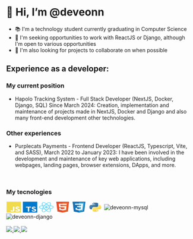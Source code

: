 <!---
deveonn/deveonn is a ✨ special ✨ repository because its `README.md` (this file) appears on your GitHub profile.
You can click the Preview link to take a look at your changes.
--->

# 👋 Hi, I’m @deveonn

- 📚 I'm a technology student currently graduating in Computer Science
- 👀 I'm seeking opportunities to work with ReactJS or Django, although I'm open to various opportunities
- 💞️ I'm also looking for projects to collaborate on when possible

## Experience as a developer:
### My current position
- Hapolo Tracking System -  Full Stack Developer (NextJS, Docker, Django, SQL) Since March 2024: Creation, implementation and maintenance of projects made in NextJS, Docker and Django and also many front-end development other technologies.

 ### Other experiences
- Purplecats Payments - Frontend Developer (ReactJS, Typescript, Vite, and SASS), March 2022 to January 2023: I have been involved in the development and maintenance of key web applications, including webpages, landing pages, browser extensions, DApps, and more.
<br/>

### My tecnologies
<div style="display: inline_block">
  <img align="center" alt="deveonn-js" height="30" width="40" src="https://raw.githubusercontent.com/devicons/devicon/master/icons/javascript/javascript-plain.svg">
  <img align="center" alt="deveonn-ts" height="30" width="40" src="https://raw.githubusercontent.com/devicons/devicon/master/icons/typescript/typescript-plain.svg">
  <img align="center" alt="deveonn-react" height="30" width="40" src="https://raw.githubusercontent.com/devicons/devicon/master/icons/react/react-original.svg">
  <img align="center" alt="deveonn-html" height="30" width="40" src="https://raw.githubusercontent.com/devicons/devicon/master/icons/html5/html5-original.svg">
  <img align="center" alt="deveonn-css" height="30" width="40" src="https://raw.githubusercontent.com/devicons/devicon/master/icons/css3/css3-original.svg">
  <img align="center" alt="deveonn-python" height="30" width="40" src="https://raw.githubusercontent.com/devicons/devicon/master/icons/python/python-original.svg">
  <img align="center" alt="deveonn-mysql" height="30" width="40" src="https://cdn.jsdelivr.net/gh/devicons/devicon@latest/icons/mysql/mysql-original-wordmark.svg" />
  <img align="center" alt="deveonn-django" height="30" width="40" src="https://cdn.jsdelivr.net/gh/devicons/devicon@latest/icons/django/django-plain.svg" />
 
</div>
</br>
<div>
  <a target="_blank" href="https://www.instagram.com/e_mersauro/">
    <img src="https://img.shields.io/badge/-Instagram-%23E4405F?style=for-the-badge&logo=instagram&logoColor=white" target="_blank">
  </a>
  
  <a target="_blank" href ="mailto:dev.eon@outlook.com">
    <img src="https://img.shields.io/badge/-email-%23333?style=for-the-badge&logo=gmail&logoColor=white" target="_blank">
  </a>
  
  <a target="_blank" href="https://www.linkedin.com/in/emersonvargas222/" target="_blank">
    <img src="https://img.shields.io/badge/-LinkedIn-%230077B5?style=for-the-badge&logo=linkedin&logoColor=white" target="_blank">
  </a>
</div>
